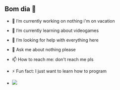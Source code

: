 ## Bom dia 👋

- 🔭 I’m currently working on nothing i'm on vacation 
- 🌱 I’m currently learning about videogames
- 🤔 I’m looking for help with everything here
- 💬 Ask me about nothing please
- 📫 How to reach me: don't reach me pls
- ⚡ Fun fact: I just want to learn how to program

- <a href="https://instagram.com/arthurataiderfp" target="_blank"><img src="https://img.shields.io/badge/-Instagram-%23E4405F?style=for-the-badge&logo=instagram&logoColor=white" target="_blank"></a>
